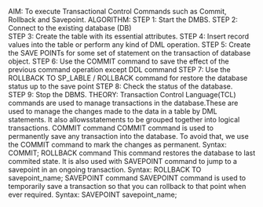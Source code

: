 AIM: 
 To execute Transactional Control Commands such as Commit, Rollback and Savepoint. 
ALGORITHM: 
STEP 1: Start the DMBS. 
STEP 2: Connect to the existing database (DB)  
STEP 3: Create the table with its essential attributes. 
STEP 4: Insert record values into the table or perform any kind of DML operation. 
STEP 5: Create the SAVE POINTs for some set of statement on the transaction of database object. STEP 6: Use the COMMIT command to save the effect of the previous command operation except DDL command 
STEP 7: Use the ROLLBACK TO SP_LABLE / ROLLBACK command for restore the database status up to the save point STEP 8: Check the status of the database.  
STEP 9: Stop the DBMS. 
THEORY: 
Transaction Control Language(TCL) commands are used to manage transactions in the database.These are used to manage the changes made to the data in a table by DML statements. It also allowsstatements to be grouped together into logical transactions. 
COMMIT command 
COMMIT command is used to permanently save any transaction into the database. 
To avoid that, we use the COMMIT command to mark the changes as permanent. 
Syntax: 
COMMIT; 
ROLLBACK command 
This command restores the database to last commited state. It is also used with SAVEPOINT 
command to jump to a savepoint in an ongoing transaction. 
Syntax: 
ROLLBACK TO savepoint_name; 
SAVEPOINT command 
SAVEPOINT command is used to temporarily save a transaction so that you can rollback to that point when ever required. 
Syntax: 
SAVEPOINT savepoint_name; 

